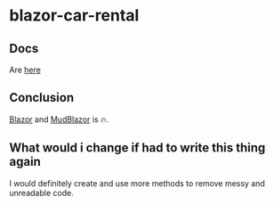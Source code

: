 # blazor-car-rental

## Docs
Are [here](docs/documentation.md)

## Conclusion
[Blazor](https://dotnet.microsoft.com/en-us/apps/aspnet/web-apps/blazor) and [MudBlazor](https://mudblazor.com/) is 🔥.

## What would i change if had to write this thing again
I would definitely create and use more methods to remove messy and unreadable code.
